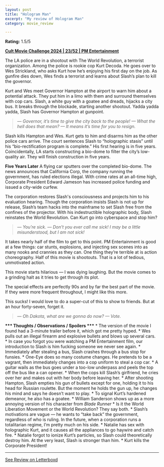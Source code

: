 ```yaml
---
layout: post
title: "Hologram Man"
excerpt: "My review of Hologram Man"
category: movie_review

---
```


**Rating:** 1.5/5

<b><a href="https://boxd.it/rIGbC/detail" rel="nofollow">Cult Movie Challenge 2024 | 23/52 | PM Entertainment</a></b>

The LA police are in a shootout with The World Revolution, a terrorist organization. Among the police is rookie cop Kurt Decoda. He goes over to Wes Strickland, who asks Kurt how he’s enjoying his first day on the job. As gunfire dies down, Wes finds a terrorist and learns about Slash’s plan to kill the governor.

Kurt and Wes meet Governor Hampton at the airport to warn him about a potential attack. They put him in a limo with them and surround themselves with cop cars. Slash, a white guy with a goatee and dreads, hijacks a city bus. It breaks through the blockade, starting another shootout. Yadda yadda yadda, Slash has Governor Hampton at gunpoint.
<blockquote><i>— Governor, it’s time to give the city back to the people!
— What the hell does that mean?
— It means it’s time for you to resign.</i></blockquote>Slash kills Hampton and Wes. Kurt gets to him and disarms him as the other police cars arrive. The court sentences Slash to “holographic stasis” until his “bio-rectification program is complete.” His first hearing is in five years. Coincidentally, LA starts constructing a bio-dome to filter the city’s low-quality air. They will finish construction in five years.

<b>Five Years Later</b>
A flying car sputters over the completed bio-dome. The news announces that California Corp, the company running the government, has ruled elections illegal. With crime rates at an all-time high, Corporate President Edward Jameson has increased police funding and issued a city-wide curfew.

The corporation restores Slash's consciousness and projects him to his evaluation hearing. Though the corporation insists Slash is not up for release, Slash’s team hacks into the mainframe to set Slash free from the confines of the projector. With his indestructible holographic body, Slash reinstates the World Revolution. Can Kurt go into cyberspace and stop him?
<blockquote><i>— You’re sick.
— Don’t you ever call me sick! I may be a little misunderstood, but I am not sick!</i></blockquote>It takes nearly half of the film to get to this point. PM Entertainment is good at a few things: car stunts, explosions, and injecting sex scenes into as many nooks and crannies as they can. One thing they’re terrible at is action choreography. Half of this movie is shootouts. That is a lot of tedious, unmotivated action.

This movie starts hilarious — I was dying laughing. But the movie comes to a grinding halt as it tries to get through its plot.

The special effects are perfectly 90s and by far the best part of the movie. If they were more frequent throughout, I might like this more.

This sucks! I would love to do a super-cut of this to show to friends. But at an hour forty-seven, forget it.

<blockquote><i>— Oh Dakota, what are we gonna do now?
— Vote.</i></blockquote>
<b>*** Thoughts / Observations / Spoilers ***</b>
* The version of the movie I found had a 3-minute trailer before it, which got me pretty hyped.
* Wes pulls out an illegal firearm and explosive bullets and blows up several cars. 
* In case you forgot you were watching a PM Entertainment film, our introduction to Slash is him fucking someone we never see again.
* Immediately after stealing a bus, Slash crashes through a bus stop for funsies.
* One-Eye does so many costume changes. He pretends to be a vagrant, then immediately changes into a cop uniform to steal a cop car.
* A guitar wails as the bus goes under a too-low underpass and peels the top off the bus like a can opener.
* When the cops kill Slash’s girlfriend, he cries over her and makes out with her body before leaving her.
* After shooting Hampton, Slash empties his gun of bullets except for one, holding it to his head for Russian roulette. But the moment he holds the gun up, he changes his mind and says he doesn’t want to play.
* To signal Kurt’s hardened demeanor, he also has a goatee.
* William Sanderson shows up as a more annoying version of his character from <i>Blade Runner</i>
* Is it the World Liberation Movement or the World Revolution? They say both.
* Slash’s motivations are vague — he wants to “take back” the government, regardless of who is ruling. In the future, when a corporation runs a totalitarian regime, I’m pretty much on his side.
* Natalie has sex with holographic Kurt, and it causes all the appliances to go haywire and catch fire.
* Natalie forgot to ionize Kurt’s particles, so Slash could theoretically destroy him. At the very least, Slash is stronger than him.
* Kurt kills the Corporate President!

<hr>

[See Review on Letterboxd](https://boxd.it/6CwGet)
